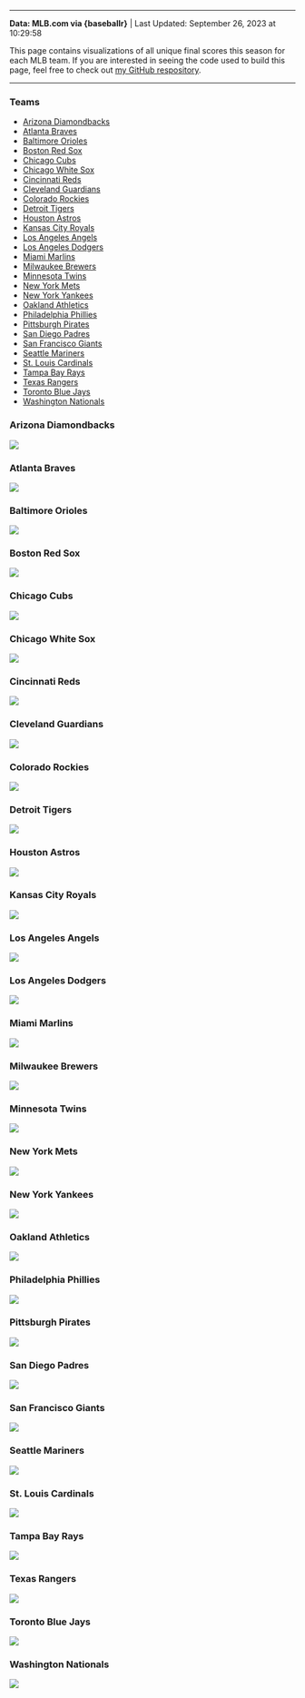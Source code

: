 ------------------------------------------------------------------------

**Data: MLB.com via {baseballr}** \| Last Updated: September 26, 2023 at
10:29:58

This page contains visualizations of all unique final scores this season
for each MLB team. If you are interested in seeing the code used to
build this page, feel free to check out
<a href="https://github.com/chadallison/mlb_teamigami"
target="_blank">my GitHub respository</a>.

------------------------------------------------------------------------

### Teams

- [Arizona Diamondbacks](#arizona-diamondbacks)
- [Atlanta Braves](#atlanta-braves)
- [Baltimore Orioles](#baltimore-orioles)
- [Boston Red Sox](#boston-red-sox)
- [Chicago Cubs](#chicago-cubs)
- [Chicago White Sox](#chicago-white-sox)
- [Cincinnati Reds](#cincinnati-reds)
- [Cleveland Guardians](#cleveland-guardians)
- [Colorado Rockies](#colorado-rockies)
- [Detroit Tigers](#detroit-tigers)
- [Houston Astros](#houston-astros)
- [Kansas City Royals](#kansas-city-royals)
- [Los Angeles Angels](#los-angeles-angels)
- [Los Angeles Dodgers](#los-angeles-dodgers)
- [Miami Marlins](#miami-marlins)
- [Milwaukee Brewers](#milwaukee-brewers)
- [Minnesota Twins](#minnesota-twins)
- [New York Mets](#new-york-mets)
- [New York Yankees](#new-york-yankees)
- [Oakland Athletics](#oakland-athletics)
- [Philadelphia Phillies](#philadelphia-phillies)
- [Pittsburgh Pirates](#pittsburgh-pirates)
- [San Diego Padres](#san-diego-padres)
- [San Francisco Giants](#san-francisco-giants)
- [Seattle Mariners](#seattle-mariners)
- [St. Louis Cardinals](#st.-louis-cardinals)
- [Tampa Bay Rays](#tampa-bay-rays)
- [Texas Rangers](#texas-rangers)
- [Toronto Blue Jays](#toronto-blue-jays)
- [Washington Nationals](#washington-nationals)

### Arizona Diamondbacks

![](README_files/figure-gfm/unnamed-chunk-4-1.png)<!-- -->

### Atlanta Braves

![](README_files/figure-gfm/unnamed-chunk-5-1.png)<!-- -->

### Baltimore Orioles

![](README_files/figure-gfm/unnamed-chunk-6-1.png)<!-- -->

### Boston Red Sox

![](README_files/figure-gfm/unnamed-chunk-7-1.png)<!-- -->

### Chicago Cubs

![](README_files/figure-gfm/unnamed-chunk-8-1.png)<!-- -->

### Chicago White Sox

![](README_files/figure-gfm/unnamed-chunk-9-1.png)<!-- -->

### Cincinnati Reds

![](README_files/figure-gfm/unnamed-chunk-10-1.png)<!-- -->

### Cleveland Guardians

![](README_files/figure-gfm/unnamed-chunk-11-1.png)<!-- -->

### Colorado Rockies

![](README_files/figure-gfm/unnamed-chunk-12-1.png)<!-- -->

### Detroit Tigers

![](README_files/figure-gfm/unnamed-chunk-13-1.png)<!-- -->

### Houston Astros

![](README_files/figure-gfm/unnamed-chunk-14-1.png)<!-- -->

### Kansas City Royals

![](README_files/figure-gfm/unnamed-chunk-15-1.png)<!-- -->

### Los Angeles Angels

![](README_files/figure-gfm/unnamed-chunk-16-1.png)<!-- -->

### Los Angeles Dodgers

![](README_files/figure-gfm/unnamed-chunk-17-1.png)<!-- -->

### Miami Marlins

![](README_files/figure-gfm/unnamed-chunk-18-1.png)<!-- -->

### Milwaukee Brewers

![](README_files/figure-gfm/unnamed-chunk-19-1.png)<!-- -->

### Minnesota Twins

![](README_files/figure-gfm/unnamed-chunk-20-1.png)<!-- -->

### New York Mets

![](README_files/figure-gfm/unnamed-chunk-21-1.png)<!-- -->

### New York Yankees

![](README_files/figure-gfm/unnamed-chunk-22-1.png)<!-- -->

### Oakland Athletics

![](README_files/figure-gfm/unnamed-chunk-23-1.png)<!-- -->

### Philadelphia Phillies

![](README_files/figure-gfm/unnamed-chunk-24-1.png)<!-- -->

### Pittsburgh Pirates

![](README_files/figure-gfm/unnamed-chunk-25-1.png)<!-- -->

### San Diego Padres

![](README_files/figure-gfm/unnamed-chunk-26-1.png)<!-- -->

### San Francisco Giants

![](README_files/figure-gfm/unnamed-chunk-27-1.png)<!-- -->

### Seattle Mariners

![](README_files/figure-gfm/unnamed-chunk-28-1.png)<!-- -->

### St. Louis Cardinals

![](README_files/figure-gfm/unnamed-chunk-29-1.png)<!-- -->

### Tampa Bay Rays

![](README_files/figure-gfm/unnamed-chunk-30-1.png)<!-- -->

### Texas Rangers

![](README_files/figure-gfm/unnamed-chunk-31-1.png)<!-- -->

### Toronto Blue Jays

![](README_files/figure-gfm/unnamed-chunk-32-1.png)<!-- -->

### Washington Nationals

![](README_files/figure-gfm/unnamed-chunk-33-1.png)<!-- -->

